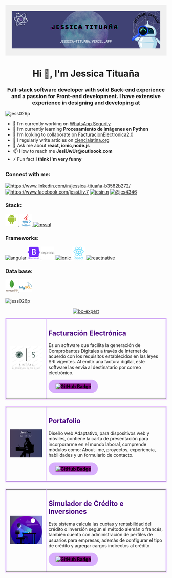 <!DOCTYPE html>
<html lang="en">


<body>
<div style="text-align: center; background-color: #f0f0f0; padding: 20px;">
    <img src="./img/portadaa.png" alt="Portada" style="max-width: 100%; height: auto;">
    
</div>
  <h1 align="center">Hi 👋, I'm Jessica Tituaña</h1>
  <h3 align="center">Full-stack software developer with solid Back-end experience and a passion for Front-end development. I have extensive experience in designing and developing at</h3>

  <p align="left"> <img src="https://komarev.com/ghpvc/?username=jess026p&label=Profile%20views&color=0e75b6&style=flat" alt="jess026p" /> </p>

  <ul>
    <li>🔭 I’m currently working on <a href="https://github.com/jess026p/WhatsApp-Segurity">WhatsApp Segurity</a></li>
    <li>🌱 I’m currently learning <strong>Procesamiento de imágenes en Python</strong></li>
    <li>👯 I’m looking to collaborate on <a href="https://github.com/jess026p/FacturacionElectronica2.0">FacturacionElectronica2.0</a></li>
    <li>📝 I regularly write articles on <a href="https://ciencialatina.org/index.php/cienciala/article/view/11290">ciencialatina.org</a></li>
    <li>💬 Ask me about <strong>react, ionic,node.js</strong></li>
    <li>📫 How to reach me <strong>JesiUwUr@outloook.com</strong></li>
    <li>⚡ Fun fact <strong>I think I'm very funny</strong></li>
  </ul>

  <h3 align="left">Connect with me:</h3>
  <p align="left">
    <a href="https://www.linkedin.com/in/jessica-tituaña-b3582b272/" target="blank"><img align="center" src="https://raw.githubusercontent.com/rahuldkjain/github-profile-readme-generator/master/src/images/icons/Social/linked-in-alt.svg" alt="https://www.linkedin.com/in/jessica-tituaña-b3582b272/" height="30" width="40" /></a>
    <a href="https://www.facebook.com/jessi.liv.7" target="blank"><img align="center" src="https://raw.githubusercontent.com/rahuldkjain/github-profile-readme-generator/master/src/images/icons/Social/facebook.svg" alt="https://www.facebook.com/jessi.liv.7" height="30" width="40" /></a>
    <a href="https://instagram.com/jesin.n" target="blank"><img align="center" src="https://raw.githubusercontent.com/rahuldkjain/github-profile-readme-generator/master/src/images/icons/Social/instagram.svg" alt="jesin.n" height="30" width="40" /></a>
    <a href="https://www.youtube.com/@jes4346" target="blank"><img align="center" src="https://raw.githubusercontent.com/rahuldkjain/github-profile-readme-generator/master/src/images/icons/Social/youtube.svg" alt="@jes4346" height="30" width="40" /></a>
  </p>

 <!-- Categoría: ID -->
<h3 align="left">Stack:</h3>
<p align="left">
  <a href="https://developer.android.com" target="_blank" rel="noreferrer">
    <img src="https://raw.githubusercontent.com/devicons/devicon/master/icons/android/android-original-wordmark.svg" alt="android" width="40" height="40"/>
  </a>
  <a href="https://www.java.com" target="_blank" rel="noreferrer">
    <img src="https://raw.githubusercontent.com/devicons/devicon/master/icons/java/java-original.svg" alt="java" width="40" height="40"/>
  </a>
  <a href="https://www.microsoft.com/en-us/sql-server" target="_blank" rel="noreferrer">
    <img src="https://www.svgrepo.com/show/303229/microsoft-sql-server-logo.svg" alt="mssql" width="40" height="40"/>
  </a>
  <!-- Otros enlaces relacionados con IDs -->
</p>

<!-- Categoría: Frameworks -->
<h3 align="left">Frameworks:</h3>
<p align="left">
  <a href="https://angular.io" target="_blank" rel="noreferrer">
    <img src="https://angular.io/assets/images/logos/angular/angular.svg" alt="angular" width="40" height="40"/>
  </a>
  <a href="https://getbootstrap.com" target="_blank" rel="noreferrer">
    <img src="https://raw.githubusercontent.com/devicons/devicon/master/icons/bootstrap/bootstrap-plain-wordmark.svg" alt="bootstrap" width="40" height="40"/>
  </a>
  <a href="https://expressjs.com" target="_blank" rel="noreferrer">
    <img src="https://raw.githubusercontent.com/devicons/devicon/master/icons/express/express-original-wordmark.svg" alt="express" width="40" height="40"/>
  </a>
  <a href="https://ionicframework.com" target="_blank" rel="noreferrer">
    <img src="https://upload.wikimedia.org/wikipedia/commons/d/d1/Ionic_Logo.svg" alt="ionic" width="40" height="40"/>
  </a>
  <a href="https://reactjs.org/" target="_blank" rel="noreferrer">
    <img src="https://raw.githubusercontent.com/devicons/devicon/master/icons/react/react-original-wordmark.svg" alt="react" width="40" height="40"/>
  </a>
  <a href="https://reactnative.dev/" target="_blank" rel="noreferrer">
    <img src="https://reactnative.dev/img/header_logo.svg" alt="reactnative" width="40" height="40"/>
  </a>
  <!-- Otros enlaces relacionados con frameworks -->
</p>

<!-- Categoría: Base de Datos -->
<h3 align="left">Data base:</h3>
<p align="left">
  <a href="https://www.mongodb.com/" target="_blank" rel="noreferrer">
    <img src="https://raw.githubusercontent.com/devicons/devicon/master/icons/mongodb/mongodb-original-wordmark.svg" alt="mongodb" width="40" height="40"/>
  </a>
  <a href="https://www.mysql.com/" target="_blank" rel="noreferrer">
    <img src="https://raw.githubusercontent.com/devicons/devicon/master/icons/mysql/mysql-original-wordmark.svg" alt="mysql" width="40" height="40"/>
  </a>
  <!-- Otros enlaces relacionados con bases de datos -->
</p>

<p><img align="center" src="https://github-readme-stats.vercel.app/api/top-langs?username=jess026p&show_icons=true&locale=en&layout=compact" alt="jess026p" /></p>
<p align="center"> <a href="https://github.com/ryo-ma/github-profile-trophy"><img src="https://github-profile-trophy.vercel.app/?username=zeeid&theme=tokyonight&no-frame=true&row=1&&margin-w=30&no-bg=false" alt="bc-expert" width="600px"/></a> </p>

<div align="center">

  <!-- Tarjeta 1 -->
  <table width="50%" border="2" bordercolor="#d8aefc" style="border-collapse: collapse; margin-bottom: 20px;">
    <tr>
      <td width="25%" align="center">
        <img src="./img/facturacion.png" alt="Facturación Electrónica" width="100">
      </td>
      <td>
        <h2 style="color: #4b0082;">Facturación Electrónica</h2>
        <p>Es un software que facilita la generación de Comprobantes Digitales a través de Internet de acuerdo con los requisitos establecidos en las leyes SRI vigentes. Al emitir una factura digital, este software las envía al destinatario por correo electrónico.</p>
        <p>
          <a href="https://github.com/jess026p/FacturacionElectronica2.0" target="_blank" style="display: inline-block; border: 2px solid #d8aefc; border-radius: 20px; background-color: #d8aefc; padding: 10px 20px; text-decoration: none; color: black; font-weight: bold;"><img src="https://img.shields.io/badge/CODE-80ffaa?style=for-the-badge&logo=github&logoColor=black" alt="GitHub Badge" style="background-color: #800080;"></a>
        </p>
      </td>
    </tr>
  </table>

  <!-- Tarjeta 2 -->
  <table width="80%" border="2" bordercolor="#d8aefc" style="border-collapse: collapse; margin-bottom: 20px;">
    <tr>
      <td width="25%" align="center">
        <img src="./img/portafolio.png" alt="Portafolio" width="100px">
      </td>
      <td>
        <h2 style="color: #4b0082;">Portafolio</h2>
        <p>Diseño web Adaptativo, para dispositivos web y móviles, contiene la carta de presentación para incorporarme en el mundo laboral, comprende módulos como: About-me, proyectos, experiencia, habilidades y un formulario de contacto.</p>
        <p>
          <a href="https://github.com/jess026p/Portafolio2.0-" target="_blank" style="display: inline-block; border: 2px solid #d8aefc; border-radius: 20px; background-color: #d8aefc; padding: 10px 20px; text-decoration: none; color: black; font-weight: bold;"><img src="https://img.shields.io/badge/CODE-80ffaa?style=for-the-badge&logo=github&logoColor=black" alt="GitHub Badge" style="background-color: #800080;">
</a>
        </p>
      </td>
    </tr>
  </table>

  <!-- Tarjeta 3 -->
  <table width="80%" border="2" bordercolor="#d8aefc" style="border-collapse: collapse;">
    <tr>
      <td width="25%" align="center">
        <img src="./img/simulador.png" alt="Simulador de Crédito e Inversiones" width="100">
      </td>
      <td>
        <h2 style="color: #4b0082;">Simulador de Crédito e Inversiones</h2>
        <p>Este sistema calcula las cuotas y rentabilidad del crédito o inversión según el método alemán o francés, también cuenta con administración de perfiles de usuarios para empresas, además de configurar el tipo de crédito y agregar cargos indirectos al crédito.</p>
        <p>
          <a href="https://github.com/jeanpgr/simulador-creditos-inversiones" target="_blank" style="display: inline-block; border: 2px solid #d8aefc; border-radius: 20px; background-color: #d8aefc; padding: 10px 20px; text-decoration: none; color: black; font-weight: bold;"><img src="https://img.shields.io/badge/CODE-80ffaa?style=for-the-badge&logo=github&logoColor=black" alt="GitHub Badge" style="background-color: #800080;"></a>
        </p>
      </td>
    </tr>
  </table>

</div>


</body>
</html>
